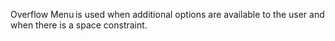 Overflow Menu is used when additional options are available to the user and when there is a space constraint.